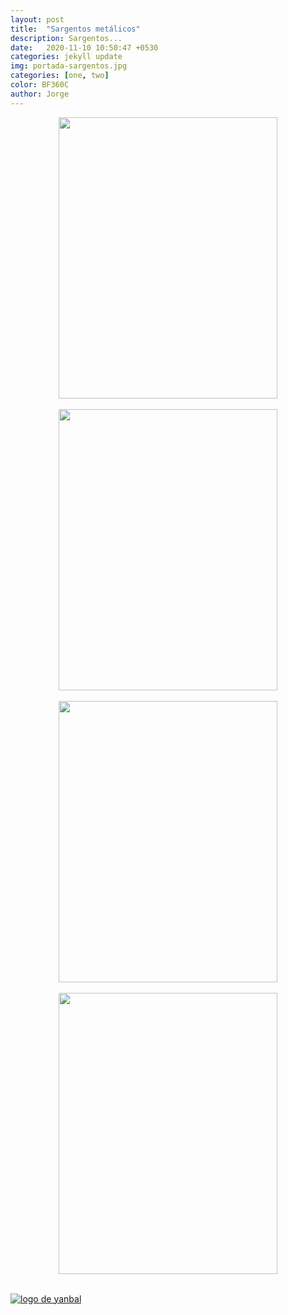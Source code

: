 ```yaml
---
layout: post
title:  "Sargentos metálicos"
description: Sargentos...
date:   2020-11-10 10:50:47 +0530
categories: jekyll update
img: portada-sargentos.jpg
categories: [one, two]
color: BF360C
author: Jorge
---
```

<center>
<img src="https://github.com/Jorge-onofa/karna/blob/gh-pages/images/sargento1.jpg?raw=true" width="350" height="450" />
</center>
<br>
<center>
<img src="https://github.com/Jorge-onofa/karna/blob/gh-pages/images/sargento2.jpg?raw=true" width="350" height="450" />
</center>
<br>
<center>
<img src="https://github.com/Jorge-onofa/karna/blob/gh-pages/images/sargento3.jpg?raw=true" width="350" height="450" />
</center>
<br>
<center>
<img src="https://github.com/Jorge-onofa/karna/blob/gh-pages/images/sargento4.jpg?raw=true" width="350" height="450" />
</center>
<br>

[logo]: https://raw.githubusercontent.com/Betty-C/bef/gh-pages/assets/img/linkw.jpg
[dipensador]: https://api.whatsapp.com/send?phone=593999378989&text=%C2%A1Hola!%20Me%20interesa%20los%20sargentos%20met%C3%A1licos "clic para abrir chat de whatsapp"
[![logo de yanbal][logo]][dipensador]


